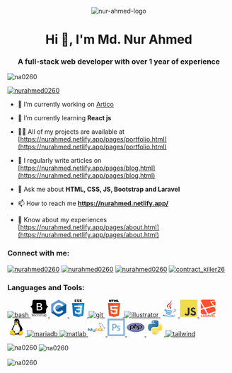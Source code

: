 <p align="center"><img width="20%" src="https://nurahmed.netlify.app/assets/images/logo.png" alt="nur-ahmed-logo"></p>
<h1 align="center">Hi 👋, I'm Md. Nur Ahmed</h1>
<h3 align="center">A full-stack web developer with over 1 year of experience</h3>


<p align="left"> <img src="https://komarev.com/ghpvc/?username=na0260&label=Profile%20views&color=0e75b6&style=flat" alt="na0260" /> </p>

<p align="left"> <a href="https://twitter.com/nurahmed0260" target="blank"><img src="https://img.shields.io/twitter/follow/nurahmed0260?logo=twitter&style=for-the-badge" alt="nurahmed0260" /></a> </p>

- 🔭 I’m currently working on [Artico](https://www.artico.com.bd/)

- 🌱 I’m currently learning **React js**

- 👨‍💻 All of my projects are available at [https://nurahmed.netlify.app/pages/portfolio.html](https://nurahmed.netlify.app/pages/portfolio.html)

- 📝 I regularly write articles on [https://nurahmed.netlify.app/pages/blog.html](https://nurahmed.netlify.app/pages/blog.html)

- 💬 Ask me about **HTML, CSS, JS, Bootstrap and Laravel**

- 📫 How to reach me **https://nurahmed.netlify.app/**

- 📄 Know about my experiences [https://nurahmed.netlify.app/pages/about.html](https://nurahmed.netlify.app/pages/about.html)

<h3 align="left">Connect with me:</h3>
<p align="left">
<a href="https://twitter.com/nurahmed0260" target="blank"><img align="center" src="https://raw.githubusercontent.com/rahuldkjain/github-profile-readme-generator/master/src/images/icons/Social/twitter.svg" alt="nurahmed0260" height="30" width="40" /></a>
<a href="https://linkedin.com/in/nurahmed0260" target="blank"><img align="center" src="https://raw.githubusercontent.com/rahuldkjain/github-profile-readme-generator/master/src/images/icons/Social/linked-in-alt.svg" alt="nurahmed0260" height="30" width="40" /></a>
<a href="https://fb.com/nurahmed0260" target="blank"><img align="center" src="https://raw.githubusercontent.com/rahuldkjain/github-profile-readme-generator/master/src/images/icons/Social/facebook.svg" alt="nurahmed0260" height="30" width="40" /></a>
<a href="https://instagram.com/contract_killer26" target="blank"><img align="center" src="https://raw.githubusercontent.com/rahuldkjain/github-profile-readme-generator/master/src/images/icons/Social/instagram.svg" alt="contract_killer26" height="30" width="40" /></a>
</p>

<h3 align="left">Languages and Tools:</h3>
<p align="left"> <a href="https://www.gnu.org/software/bash/" target="_blank" rel="noreferrer"> <img src="https://www.vectorlogo.zone/logos/gnu_bash/gnu_bash-icon.svg" alt="bash" width="40" height="40"/> </a> <a href="https://getbootstrap.com" target="_blank" rel="noreferrer"> <img src="https://raw.githubusercontent.com/devicons/devicon/master/icons/bootstrap/bootstrap-plain-wordmark.svg" alt="bootstrap" width="40" height="40"/> </a> <a href="https://www.cprogramming.com/" target="_blank" rel="noreferrer"> <img src="https://raw.githubusercontent.com/devicons/devicon/master/icons/c/c-original.svg" alt="c" width="40" height="40"/> </a> <a href="https://www.w3schools.com/css/" target="_blank" rel="noreferrer"> <img src="https://raw.githubusercontent.com/devicons/devicon/master/icons/css3/css3-original-wordmark.svg" alt="css3" width="40" height="40"/> </a> <a href="https://git-scm.com/" target="_blank" rel="noreferrer"> <img src="https://www.vectorlogo.zone/logos/git-scm/git-scm-icon.svg" alt="git" width="40" height="40"/> </a> <a href="https://www.w3.org/html/" target="_blank" rel="noreferrer"> <img src="https://raw.githubusercontent.com/devicons/devicon/master/icons/html5/html5-original-wordmark.svg" alt="html5" width="40" height="40"/> </a> <a href="https://www.adobe.com/in/products/illustrator.html" target="_blank" rel="noreferrer"> <img src="https://www.vectorlogo.zone/logos/adobe_illustrator/adobe_illustrator-icon.svg" alt="illustrator" width="40" height="40"/> </a> <a href="https://www.java.com" target="_blank" rel="noreferrer"> <img src="https://raw.githubusercontent.com/devicons/devicon/master/icons/java/java-original.svg" alt="java" width="40" height="40"/> </a> <a href="https://developer.mozilla.org/en-US/docs/Web/JavaScript" target="_blank" rel="noreferrer"> <img src="https://raw.githubusercontent.com/devicons/devicon/master/icons/javascript/javascript-original.svg" alt="javascript" width="40" height="40"/> </a> <a href="https://laravel.com/" target="_blank" rel="noreferrer"> <img src="https://raw.githubusercontent.com/devicons/devicon/master/icons/laravel/laravel-plain-wordmark.svg" alt="laravel" width="40" height="40"/> </a> <a href="https://www.linux.org/" target="_blank" rel="noreferrer"> <img src="https://raw.githubusercontent.com/devicons/devicon/master/icons/linux/linux-original.svg" alt="linux" width="40" height="40"/> </a> <a href="https://mariadb.org/" target="_blank" rel="noreferrer"> <img src="https://www.vectorlogo.zone/logos/mariadb/mariadb-icon.svg" alt="mariadb" width="40" height="40"/> </a> <a href="https://www.mathworks.com/" target="_blank" rel="noreferrer"> <img src="https://upload.wikimedia.org/wikipedia/commons/2/21/Matlab_Logo.png" alt="matlab" width="40" height="40"/> </a> <a href="https://www.mysql.com/" target="_blank" rel="noreferrer"> <img src="https://raw.githubusercontent.com/devicons/devicon/master/icons/mysql/mysql-original-wordmark.svg" alt="mysql" width="40" height="40"/> </a> <a href="https://www.photoshop.com/en" target="_blank" rel="noreferrer"> <img src="https://raw.githubusercontent.com/devicons/devicon/master/icons/photoshop/photoshop-line.svg" alt="photoshop" width="40" height="40"/> </a> <a href="https://www.php.net" target="_blank" rel="noreferrer"> <img src="https://raw.githubusercontent.com/devicons/devicon/master/icons/php/php-original.svg" alt="php" width="40" height="40"/> </a> <a href="https://www.python.org" target="_blank" rel="noreferrer"> <img src="https://raw.githubusercontent.com/devicons/devicon/master/icons/python/python-original.svg" alt="python" width="40" height="40"/> </a> <a href="https://tailwindcss.com/" target="_blank" rel="noreferrer"> <img src="https://www.vectorlogo.zone/logos/tailwindcss/tailwindcss-icon.svg" alt="tailwind" width="40" height="40"/> </a> </p>

<p><img align="left" src="https://github-readme-stats.vercel.app/api/top-langs?username=na0260&show_icons=true&locale=en&layout=compact" alt="na0260" /></p>

<p>&nbsp;<img align="center" src="https://github-readme-stats.vercel.app/api?username=na0260&show_icons=true&locale=en" alt="na0260" /></p>

<p><img align="center" src="https://github-readme-streak-stats.herokuapp.com/?user=na0260&" alt="na0260" /></p>

